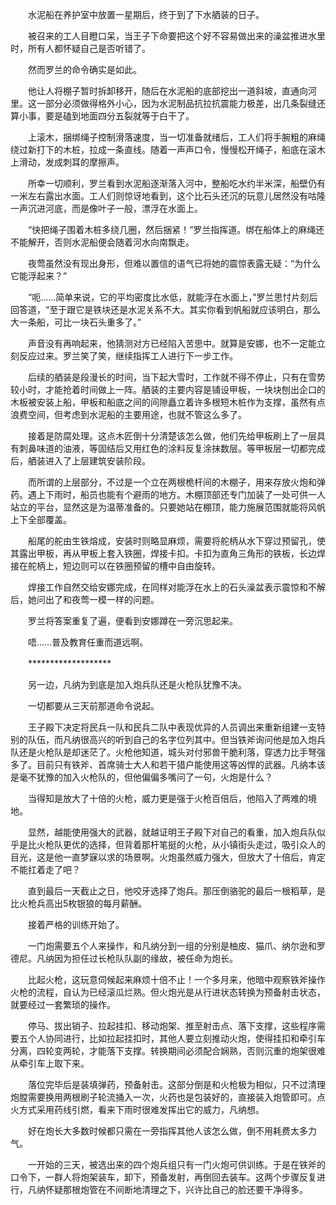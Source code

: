　　水泥船在养护室中放置一星期后，终于到了下水舾装的日子。

　　被召来的工人目瞪口呆，当王子下命要把这个好不容易做出来的澡盆推进水里时，所有人都怀疑自己是否听错了。

　　然而罗兰的命令确实是如此。

　　他让人将棚子暂时拆卸移开，随后在水泥船的底部挖出一道斜坡，直通向河里。这一部分必须做得格外小心，因为水泥制品抗拉抗震能力极差，出几条裂缝还算小事，要是磕到地面四分五裂就等于白干了。

　　上滚木，捆绑绳子控制滑落速度，当一切准备就绪后，工人们将手腕粗的麻绳绕过新打下的木桩，拉成一条直线。随着一声声口令，慢慢松开绳子，船底在滚木上滑动，发成刺耳的摩擦声。

　　所幸一切顺利，罗兰看到水泥船逐渐落入河中，整船吃水约半米深，船壁仍有一米左右露出水面。工人们则惊讶地看到，这个比石头还沉的玩意儿居然没有咕隆一声沉进河底，而是像叶子一般，漂浮在水面上。

　　“快把绳子围着木桩多绕几圈，然后捆紧！”罗兰指挥道。绑在船体上的麻绳还不能解开，否则水泥船便会随着河水向南飘走。

　　夜莺虽然没有现出身形，但难以置信的语气已将她的震惊表露无疑：“为什么它能浮起来？”

　　“呃……简单来说，它的平均密度比水低，就能浮在水面上，”罗兰思忖片刻后回答道，“至于跟它是铁块还是水泥关系不大。其实你看到帆船就应该明白，那么大一条船，可比一块石头重多了。”

　　声音没有再响起来，他猜测对方已经陷入苦思中。就算是安娜，也不一定能立刻反应过来。罗兰笑了笑，继续指挥工人进行下一步工作。

　　后续的舾装是段漫长的时间，当下起大雪时，工作就不得不停止，只有在雪势较小时，才能抢着时间做上一阵。舾装的主要内容是铺设甲板，一块块刨出企口的木板被安装上船，甲板和船底之间的间隙矗立着许多根短木桩作为支撑，虽然有点浪费空间，但考虑到水泥船的主要用途，也就不管这么多了。

　　接着是防腐处理。这点木匠倒十分清楚该怎么做，他们先给甲板刷上了一层具有刺鼻味道的油液，等固结后又用红色的涂料反复涂抹数层。等甲板层一切都完成后，舾装进入了上层建筑安装阶段。

　　而所谓的上层部分，不过是一个立在两根桅杆间的木棚子，用来存放火炮和弹药。遇上下雨时，船员也能有个避雨的地方。木棚顶部还专门加装了一处可供一人站立的平台，显然这是为温蒂准备的。只要她站在棚顶，能力施展范围就能将风帆上下全部覆盖。

　　船尾的舵由生铁熔成，安装时则略显麻烦，需要将舵柄从水下穿过预留孔，使其露出甲板，再从甲板上套入铁圈，焊接卡扣。卡扣为直角三角形的铁板，长边焊接在舵柄上，短边则可以在铁圈预留的槽中自由旋转。

　　焊接工作自然交给安娜完成，在同样对能浮在水上的石头澡盆表示震惊和不解后，她问出了和夜莺一模一样的问题。

　　罗兰将答案重复了遍，便看到安娜蹲在一旁沉思起来。

　　唔……普及教育任重而道远啊。

　　*******************

　　另一边，凡纳为到底是加入炮兵队还是火枪队犹豫不决。

　　一切都要从三天前那道命令说起。

　　王子殿下决定将民兵一队和民兵二队中表现优异的人员调出来重新组建一支特别的队伍，而凡纳很高兴的听到自己的名字位列其中。但当铁斧询问他是加入炮兵队还是火枪队是却迷茫了。火枪他知道，城头对付邪兽干脆利落，穿透力比手弩强多了。目前只有铁斧、首席骑士大人和若干猎户能使用这等凶悍的武器。凡纳本该是毫不犹豫的加入火枪队的，但他偏偏多嘴问了一句，火炮是什么？

　　当得知是放大了十倍的火枪，威力更是强于火枪百倍后，他陷入了两难的境地。

　　显然，越能使用强大的武器，就越证明王子殿下对自己的看重，加入炮兵队似乎是比火枪队更优的选择，但背着那杆笔挺的火枪，从小镇街头走过，吸引众人的目光，这是他一直梦寐以求的场景啊。火炮虽然威力强大，但放大了十倍后，肯定不能扛着走了吧？

　　直到最后一天截止之日，他咬牙选择了炮兵。那压倒骆驼的最后一根稻草，是比火枪兵高出5枚银狼的每月薪酬。

　　接着严格的训练开始了。

　　一门炮需要五个人来操作，和凡纳分到一组的分别是柚皮、猫爪、纳尔逊和罗德尼。凡纳因为担任过长枪队队副的缘故，被任命为炮长。

　　比起火枪，这玩意伺候起来麻烦十倍不止！一个多月来，他暗中观察铁斧操作火枪的流程，自认为已经滚瓜烂熟。但火炮光是从行进状态转换为预备射击状态，就要经过一套繁琐的操作。

　　停马、拔出销子、拉起挂扣、移动炮架、推至射击点、落下支撑，这些程序需要五个人协同进行，比如拉起挂扣时，其他人要立刻推动火炮，使得挂扣和牵引车分离，四轮变两轮，才能落下支撑。转换期间必须配合娴熟，否则沉重的炮架很难从牵引车上取下来。

　　落位完毕后是装填弹药，预备射击。这部分倒是和火枪极为相似，只不过清理炮膛需要换用两根刷子轮流捅入一次，火药也是包装好的，直接装入炮管即可。点火方式采用药线引燃，看来下雨时很难发挥出它的威力，凡纳想。

　　好在炮长大多数时候都只需在一旁指挥其他人该怎么做，倒不用耗费太多力气。

　　一开始的三天，被选出来的四个炮兵组只有一门火炮可供训练。于是在铁斧的口令下，一群人将炮架装车，卸下，预备发射，再倒回去装车。这两个步骤反复进行，凡纳怀疑那根炮管在不间断地清理之下，兴许比自己的脸还要干净得多。
